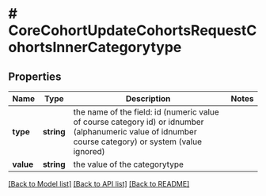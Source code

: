# # CoreCohortUpdateCohortsRequestCohortsInnerCategorytype

## Properties

Name | Type | Description | Notes
------------ | ------------- | ------------- | -------------
**type** | **string** | the name of the field: id (numeric value                                         of course category id) or idnumber (alphanumeric value of idnumber course category)                                         or system (value ignored) |
**value** | **string** | the value of the categorytype |

[[Back to Model list]](../../README.md#models) [[Back to API list]](../../README.md#endpoints) [[Back to README]](../../README.md)

